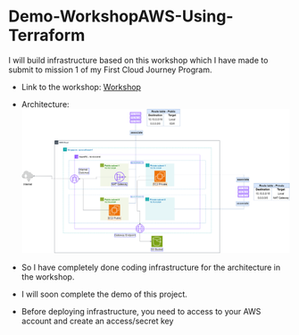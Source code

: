 # Demo-WorkshopAWS-Using-Terraform

I will build infrastructure based on this workshop which I have made to submit to mission 1 of my First Cloud Journey Program.
- Link to the workshop: [Workshop](https://thnbao22.github.io/)

- Architecture:
![ConnectPrivate](images/Project.png)

- So I have completely done coding infrastructure for the architecture in the workshop.
- I will soon complete the demo of this project.

- Before deploying infrastructure, you need to access to your AWS account and create an access/secret key 
